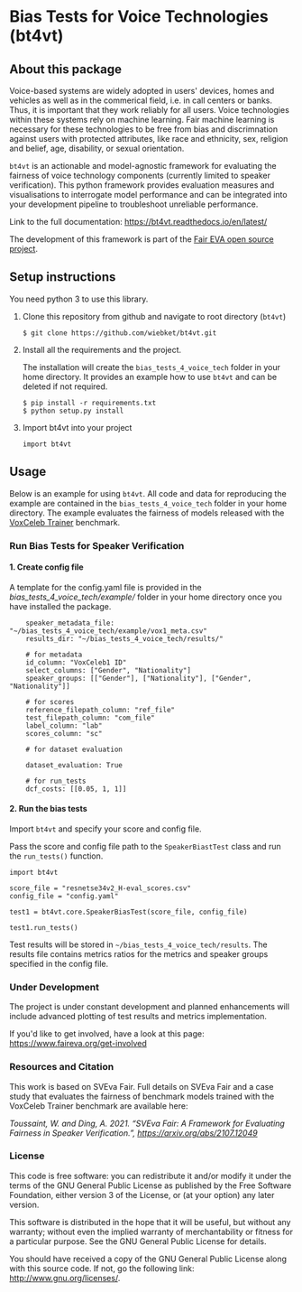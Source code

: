 # Bias Tests for Voice Technologies (bt4vt)

## About this package

Voice-based systems are widely adopted in users' devices, homes and vehicles as well as in the commerical field, i.e. in call centers or banks. Thus, it is important that they work reliably for all users. Voice technologies within these systems rely on machine learning.
Fair machine learning is necessary for these technologies to be free from bias and discrimnation against users with protected attributes, like race and ethnicity, sex, religion and belief, age, disability, or sexual orientation.

`bt4vt` is an actionable and model-agnostic framework for evaluating the fairness of voice technology components (currently limited to speaker verification). 
This python framework provides evaluation measures and visualisations to interrogate model performance and can be integrated into your development pipeline to troubleshoot unreliable performance.

Link to the full documentation: https://bt4vt.readthedocs.io/en/latest/

The development of this framework is part of the [Fair EVA open source project](https://www.faireva.org/). 

## Setup instructions
You need python 3 to use this library.

1. Clone this repository from github and navigate to root directory (`bt4vt`)
    ```
    $ git clone https://github.com/wiebket/bt4vt.git
    ```
2. Install all the requirements and the project.

    The installation will create the `bias_tests_4_voice_tech` folder in your home directory. It provides an example how to use `bt4vt` and can be deleted if not required. 
    ```
    $ pip install -r requirements.txt
    $ python setup.py install
    ```
3. Import bt4vt into your project
    ```
    import bt4vt
    ```

## Usage
Below is an example for using `bt4vt`. All code and data for reproducing the example are contained in the `bias_tests_4_voice_tech` folder in your home directory. The example evaluates the fairness of models released with the <a href="https://github.com/clovaai/voxceleb_trainer" target="_blank">VoxCeleb Trainer</a> benchmark.

### Run Bias Tests for Speaker Verification

#### 1. Create config file

A template for the config.yaml file is provided in the *bias_tests_4_voice_tech/example/* folder in your home directory once you have installed the package.

```
    speaker_metadata_file: "~/bias_tests_4_voice_tech/example/vox1_meta.csv"
    results_dir: "~/bias_tests_4_voice_tech/results/"

    # for metadata
    id_column: "VoxCeleb1 ID"
    select_columns: ["Gender", "Nationality"]
    speaker_groups: [["Gender"], ["Nationality"], ["Gender", "Nationality"]]

    # for scores
    reference_filepath_column: "ref_file"
    test_filepath_column: "com_file"
    label_column: "lab"
    scores_column: "sc"

    # for dataset evaluation

    dataset_evaluation: True

    # for run_tests
    dcf_costs: [[0.05, 1, 1]]
```

#### 2. Run the bias tests 

Import `bt4vt` and specify your score and config file. 

Pass the score and config file path to the `SpeakerBiastTest` class and run the `run_tests()` function.

```
import bt4vt

score_file = "resnetse34v2_H-eval_scores.csv"
config_file = "config.yaml"

test1 = bt4vt.core.SpeakerBiasTest(score_file, config_file)

test1.run_tests()
```

Test results will be stored in `~/bias_tests_4_voice_tech/results`. The results file contains metrics ratios for the metrics and speaker groups specified in the config file. 

### Under Development

The project is under constant development and planned enhancements will include advanced plotting of test results and metrics implementation. 

If you'd like to get involved, have a look at this page: https://www.faireva.org/get-involved 

### Resources and Citation

This work is based on SVEva Fair. Full details on SVEva Fair and a case study that evaluates the fairness of benchmark models trained with the VoxCeleb Trainer benchmark are available here:

*Toussaint, W. and Ding, A. 2021. “SVEva Fair: A Framework for Evaluating Fairness in Speaker Verification.”, https://arxiv.org/abs/2107.12049* 

### License

This code is free software: you can redistribute it and/or modify it under the terms of the GNU General Public License as published by the Free Software Foundation, either version 3 of the License, or (at your option) any later version.

This software is distributed in the hope that it will be useful, but without any warranty; without even the implied warranty of merchantability or fitness for a particular purpose. See the GNU General Public License for details.

You should have received a copy of the GNU General Public License along with this source code. If not, go the following link: http://www.gnu.org/licenses/.
